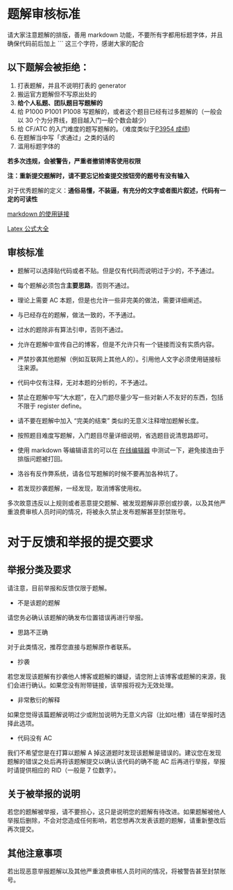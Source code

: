 # 题解审核标准

请大家注意题解的排版，善用 markdown 功能，不要所有字都用标题字体，并且确保代码前后加上 ``` 这三个字符，感谢大家的配合

## 以下题解会被拒绝：

1. 打表题解，并且不说明打表的 generator
2. 搬运官方题解但不写原出处的
3. **给个人私题、团队题目写题解的**
4. 给 P1000 P1001 P1008 写题解的，或者这个题目已经有过多题解的（一般会以 30 个为分界线，题目越入门一般个数会越少）
5. 给 CF/ATC 的入门难度的题写题解的。（难度类似于[P3954 成绩](https://www.luogu.org/problemnew/show/P3954))
6. 在题解当中写「求通过」之类的话的
7. 滥用标题字体的

**若多次违规，会被警告，严重者撤销博客使用权限**

**注：重新提交题解时，请不要忘记检查提交按钮旁的题号有没有输入**


对于优秀题解的定义：**通俗易懂，不装逼，有充分的文字或者图片叙述，代码有一定的可读性**

[markdown 的使用链接](https://www.luogu.org/wiki/show?name=%E5%B8%AE%E5%8A%A9%EF%BC%9Amarkdown)

[Latex 公式大全](http://www.mohu.org/info/symbols/symbols.htm)

## 审核标准


- 题解可以选择贴代码或者不贴。但是仅有代码而说明过于少的，不予通过。

- 每个题解必须包含**主要思路**，否则不通过。

- 理论上需要 AC 本题，但是也允许一些非完美的做法，需要详细阐述。

- 与已经存在的题解，做法一致的，不予通过。

- 过水的题除非有算法引申，否则不通过。

- 允许在题解中宣传自己的博客，但是不允许只有一个链接而没有实质内容。

- 严禁抄袭其他题解（例如互联网上其他人的）。引用他人文字必须使用链接标注来源。

- 代码中仅有注释，无对本题的分析的，不予通过。

- 禁止在题解中写“大水题”，在入门题尽量少写一些对新人不友好的东西，包括不限于 register define。

- 请不要在题解中加入 “完美的结束” 类似的无意义注释增加题解长度。

- 按照题目难度写题解，入门题目尽量详细说明，省选题目说清思路即可。

- 使用 markdown 等编辑语言的可以在 [在线编辑器](http://mahua.jser.me/) 中测试一下，避免接连由于排版问题被打回。

- 洛谷有反作弊系统，请各位写题解的时候不要再加各种坑了。

- 若发现抄袭题解，一经发现，取消博客使用权。


多次故意违反以上规则或者恶意提交题解、被发现题解非原创或抄袭，以及其他严重浪费审核人员时间的情况，将被永久禁止发布题解甚至封禁账号。



# 对于反馈和举报的提交要求

## 举报分类及要求


请注意，目前举报和反馈仅限于题解。

-    不是该题的题解

请您务必确认该题解的确发布位置错误再进行举报。

-    思路不正确

对于此类情况，推荐您直接与题解原作者联系。

-    抄袭

若您发现该题解有抄袭他人博客或题解的嫌疑，请您附上该博客或题解的来源，我们会进行确认。如果您没有附带链接，该举报将视为无效处理。

-    非常敷衍的解释

如果您觉得该篇题解说明过少或附加说明为无意义内容（比如吐槽）请在举报时选择此选项。

-    代码没有 AC

我们不希望您是在打算以题解 A 掉这道题时发现该题解是错误的。建议您在发现题解的错误之处后再将该题解提交以确认该代码的确不能 AC 后再进行举报，举报时请提供相应的 RID（一般是 7 位数字）。

## 关于被举报的说明

若您的题解被举报，请不要担心，这只是说明您的题解有待改进。如果题解被他人举报后删除，不会对您造成任何影响，若您想再次发表该题的题解，请重新整改后再次提交。

## 其他注意事项

若出现恶意举报题解以及其他严重浪费审核人员时间的情况，将被警告甚至封禁账号。